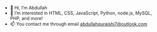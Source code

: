 - 👋 Hi, I’m Abdullah 
- 👀 I’m interested in HTML, CSS, JavaScript, Python, node.js, MySQL, PHP, and more!
- 📫 You contact me through email abdullahquraishi7@outlook.com

